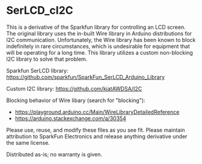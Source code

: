 # SerLCD_cI2C
This is a derivative of the Sparkfun library for controlling an LCD screen. The original library uses the in-built Wire library in Arduino distributions for I2C communication. Unfortunately, the Wire library has been known to block indefinitely in rare circumstances, which is undesirable for equipment that will be operating for a long time. This library utilizes a custom non-blocking I2C library to solve that problem.

Sparkfun SerLCD library: https://github.com/sparkfun/SparkFun_SerLCD_Arduino_Library

Custom I2C library: https://github.com/kiatAWDSA/I2C

Blocking behavior of Wire libary (search for "blocking"):
 - https://playground.arduino.cc/Main/WireLibraryDetailedReference
 - https://arduino.stackexchange.com/a/30354

Please use, reuse, and modify these files as you see fit. Please maintain attribution to SparkFun Electronics and release anything derivative under the same license.

Distributed as-is; no warranty is given.
